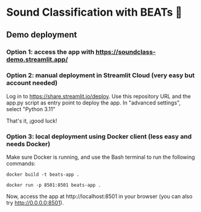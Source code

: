 # Sound Classification with BEATs 🎵

## Demo deployment

### Option 1: access the app with https://soundclass-demo.streamlit.app/

### Option 2: manual deployment in Streamlit Cloud (very easy but account needed)

Log in to https://share.streamlit.io/deploy.
Use this repository URL and the app.py script as entry point to deploy the app. In "advanced settings", select "Python 3.11"

That's it, ¡good luck!

### Option 3: local deployment using Docker client (less easy and needs Docker)

Make sure Docker is running, and use the Bash terminal to run the following commands:

```
docker build -t beats-app .
```

```
docker run -p 8501:8501 beats-app .
```

Now, access the app at http://localhost:8501 in your browser (you can also try http://0.0.0.0:8501).